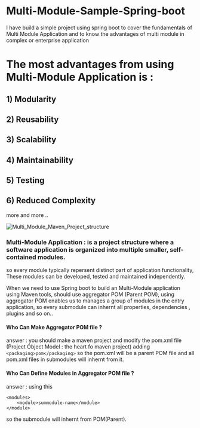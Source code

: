 # Multi-Module-Sample-Spring-boot
I have build a simple project using spring boot to cover the fundamentals of Multi Module Application and to know the advantages of multi module in complex or enterprise application

# The most advantages from using Multi-Module Application is :
## 1) Modularity
## 2) Reusability
## 3) Scalability
## 4) Maintainability
## 5) Testing
## 6) Reduced Complexity
more and more .. 

![Multi_Module_Maven_Project_structure](https://github.com/HashemGhanim/Multi-Module-Sample-Spring-boot/assets/72875896/a645b542-1568-4e52-9736-bd2ad4b25047)

### Multi-Module Application : is a project structure where a software application is organized into multiple smaller, self-contained modules.
so every module typically repersent distinct part of application functionality, These modules can be developed, tested and maintained independently.

When we need to use Spring boot to build an Multi-Module application using Maven tools, should use aggregator POM (Parent POM), using aggregator POM
enables us to manages a group of modules in the entry application, so every submodule can inhernt all properties, dependencies , plugins and so on.. 

#### Who Can Make Aggregator POM file ?
answer : you should make a maven project and modify the pom.xml file (Project Object Model : the heart fo maven project) adding ``` <packaging>pom</packaging> ```
so the pom.xml will be a parent POM file and all pom.xml files in submodules will inhernt from it.

#### Who Can Define Modules in Aggregator POM file ?
answer : using this
```
<modules>
    <module>summodule-name</module>
</module>

```
so the submodule will inhernt from POM(Parent).

